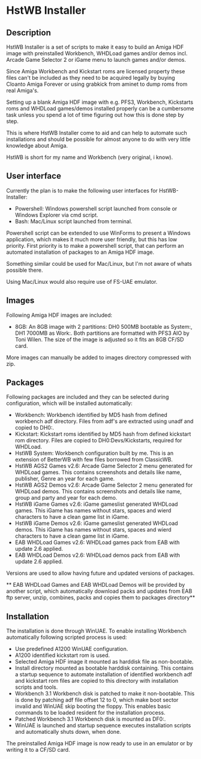 # HstWB Installer

## Description

HstWB Installer is a set of scripts to make it easy to build an Amiga HDF image with preinstalled Workbench, WHDLoad games and/or demos incl. Arcade Game Selector 2 or iGame menu to launch games and/or demos. 

Since Amiga Workbench and Kickstart roms are licensed property these files can't be included as they need to be acquired legally by buying Cloanto Amiga Forever or using grabkick from aminet to dump roms from real Amiga's.

Setting up a blank Amiga HDF image with e.g. PFS3, Workbench, Kickstarts roms and WHDLoad games/demos installed properly can be a cumbersome task unless you spend a lot of time figuring out how this is done step by step.

This is where HstWB Installer come to aid and can help to automate such installations and should be possible for almost anyone to do with very little knowledge about Amiga. 

HstWB is short for my name and Workbench (very original, i know). 

## User interface

Currently the plan is to make the following user interfaces for HstWB-Installer:

* Powershell: Windows powershell script launched from console or Windows Explorer via cmd script.
* Bash: Mac/Linux script launched from terminal.

Powershell script can be extended to use WinForms to present a Windows application, which makes it much more user friendly, but this has low priority. First priority is to make a powershell script, that can perform an automated installation of packages to an Amiga HDF image. 

Something similar could be used for Mac/Linux, but I'm not aware of whats possible there. 

Using Mac/Linux would also require use of FS-UAE emulator.

## Images

Following Amiga HDF images are included:

* 8GB: An 8GB image with 2 partitions: DH0 500MB bootable as System:, DH1 7000MB as Work:. Both partitions are formatted with PFS3 AIO by Toni Wilen. The size of the image is adjusted so it fits an 8GB CF/SD card.

More images can manually be added to images directory compressed with zip. 

## Packages

Following packages are included and they can be selected during configuration, which will be installed automatically:

* Workbench: Workbench identified by MD5 hash from defined workbench adf directory. Files from adf's are extracted using unadf and copied to DH0:.
* Kickstart: Kickstart roms identified by MD5 hash from defined kickstart rom directory. Files are copied to DH0:Devs/Kickstarts, required for WHDLoad.
* HstWB System: Workbench configuration built by me. This is an extension of BetterWB with few files borrowed from ClassicWB.
* HstWB AGS2 Games v2.6: Arcade Game Selector 2 menu generated for WHDLoad games. This contains screenshots and details like name, publisher, Genre an year for each game. 
* HstWB AGS2 Demos v2.6: Arcade Game Selector 2 menu generated for WHDLoad demos. This contains screenshots and details like name, group and party and year for each demo. 
* HstWB iGame Games v2.6: iGame gameslist generated WHDLoad games. This iGame has names without stars, spaces and wierd characters to have a clean game list in iGame.
* HstWB iGame Demos v2.6: iGame gameslist generated WHDLoad demos. This iGame has names without stars, spaces and wierd characters to have a clean game list in iGame.
* EAB WHDLoad Games v2.6: WHDLoad games pack from EAB with update 2.6 applied.
* EAB WHDLoad Demos v2.6: WHDLoad demos pack from EAB with update 2.6 applied.

Versions are used to allow having future and updated versions of packages.

** EAB WHDLoad Games and EAB WHDLoad Demos will be provided by another script, which automatically download packs and updates from EAB ftp server, unzip, combines, packs and copies them to packages directory**

## Installation

The installation is done through WinUAE. To enable installing Workbench automatically following scripted process is used:

* Use predefined A1200 WinUAE configuration.
* A1200 identified kickstart rom is used.
* Selected Amiga HDF image it mounted as harddisk file as non-bootable.
* Install directory mounted as bootable harddisk containing. This contains a startup sequence to automate installation of identified workbench adf and kickstart rom files are copied to this directory with installation scripts and tools.
* Workbench 3.1 Workbench disk is patched to make it non-bootable. This is done by patching adf file offset 12 to 0, which make boot sector invalid and WinUAE skip booting the floppy. This enables basic commands to be loaded resident for the installation process.
* Patched Workbench 3.1 Workbench disk is mounted as DF0:.
* WinUAE is launched and startup sequence executes installation scripts and automatically shuts down, when done.

The preinstalled Amiga HDF image is now ready to use in an emulator or by writing it to a CF/SD card.
